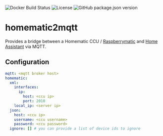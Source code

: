 ![Docker Build Status](https://img.shields.io/docker/build/maxjoehnk/homematic2mqtt?style=flat-square)
![License](https://img.shields.io/github/license/maxjoehnk/homematic2mqtt?style=flat-square)
![GitHub package.json version](https://img.shields.io/github/package-json/v/maxjoehnk/homematic2mqtt?style=flat-square)

# homematic2mqtt

Provides a bridge between a Homematic CCU / [Raspberrymatic](https://raspberrymatic.de/) and [Home Assistant](https://home-assistant.io/) via MQTT.

## Configuration

```yaml
mqtt: <mqtt broker host>
homematic:
  xml:
    interfaces:
      ip:
        host: <ccu ip>
        port: 2010
    local_ip: <server ip>
  json:
    host: <ccu ip>
    username: <ccu username>
    password: <ccu password>
  ignore: [] # you can provide a list of device ids to ignore
```
